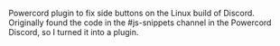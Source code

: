 Powercord plugin to fix side buttons on the Linux build of Discord.  
Originally found the code in the #js-snippets channel in the Powercord Discord, so I turned it into a plugin.
